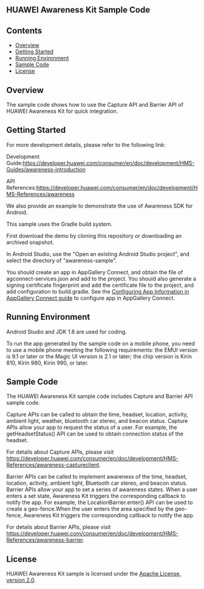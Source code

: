 ## HUAWEI Awareness Kit Sample Code

## Contents

- [Overview](#overview)
- [Getting Started](#getting-started)
- [Running Environment](#running-environment)
- [Sample Code](#sample-code)
- [License](#license)

## Overview

The sample code shows how to use the Capture API and Barrier API of HUAWEI Awareness Kit for quick integration.

## Getting Started

For more development details, please refer to the following link:

Development Guide:https://developer.huawei.com/consumer/en/doc/development/HMS-Guides/awareness-introduction

API References:https://developer.huawei.com/consumer/en/doc/development/HMS-References/awareness

We also provide an example to demonstrate the use of Awareness SDK for Android.

This sample uses the Gradle build system.

First download the demo by cloning this repository or downloading an archived snapshot.

In Android Studio, use the "Open an existing Android Studio project", and select the directory of "awareness-sample".

You should create an app in AppGallery Connect, and obtain the file of agconnect-services.json and add to the project. You should also generate a signing certificate fingerprint and add the certificate file to the project, and add configuration to build.gradle. See the [Configuring App Information in AppGallery Connect guide](https://developer.huawei.com/consumer/en/doc/development/HMS-Guides/awareness-preparation) to configure app in AppGallery Connect.

## Running Environment

Android Studio and JDK 1.8 are used for coding.

To run the app generated by the sample code on a mobile phone, you need to use a mobile phone meeting the following requirements: the EMUI version is 9.1 or later or the Magic UI version is 2.1 or later; the chip version is Kirin 810, Kirin 980, Kirin 990, or later.

## Sample Code

The HUAWEI Awareness Kit sample code includes Capture and Barrier API sample code.

Capture APIs can be called to obtain the time, headset, location, activity, ambient light, weather, bluetooth car stereo, and beacon status.
Capture APIs allow your app to request the status of a user. For example, the getHeadsetStatus() API can be used to obtain connection status of the headset.

For details about Capture APIs, please visit https://developer.huawei.com/consumer/en/doc/development/HMS-References/awareness-captureclient.

Barrier APIs can be called to implement awareness of the time, headset, location, activity, ambient light, Bluetooth car stereo, and beacon status.
Barrier APIs allow your app to set a series of awareness states. When a user enters a set state, Awareness Kit triggers the corresponding callback to notify the app. For example, the LocationBarrier.enter() API can be used to create a geo-fence.When the user enters the area specified by the geo-fence, Awareness Kit triggers the corresponding callback to notify the app.

For details about Barrier APIs, please visit https://developer.huawei.com/consumer/en/doc/development/HMS-References/awareness-barrier.

## License

HUAWEI Awareness Kit sample is licensed under the [Apache License, version 2.0](http://www.apache.org/licenses/LICENSE-2.0).
